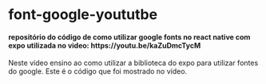# font-google-yoututbe
<h4>repositório do código de como utilizar google fonts no react native  com expo utilizada no video: https://youtu.be/kaZuDmcTycM</h4>

<p>Neste vídeo ensino ao como utilizar a biblioteca do expo  para utilizar fontes do google. Este é o código que foi mostrado no vídeo.</p>
